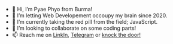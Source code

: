 - 👋 Hi, I’m Pyae Phyo from Burma!
- 👀 I’m letting Web Developement occoupy my brain since 2020. 
- 🌱 I’m currently taking the red pill from the field; JavaScript.
- 💞️ I’m looking to collaborate on some coding parts!
- 📫 Reach me on [LinkIn](https://www.linkedin.com/in/ppzh0/), [Telegram](https://t.me/ppzh0) or [knock the door!](mailto:narrtor06@gmail.com) 
<!--- Discord: [pancake#2493](https://discordapp.com/users/921765461333508166) | Facebook: [ppzh00](https://facebook.com/ppzh00) | &Xofp; 𝕏 (formerly Twitter): [ppzh0](https://twitter.com/ppzh0) --->

<!---
~tester-9e/tester-9e~ ppzh0/ppzh0 is a ✨ special ✨ repository because its `README.md` (this file) appears on your GitHub profile.
You can click the Preview link to take a look at your changes.
--->
